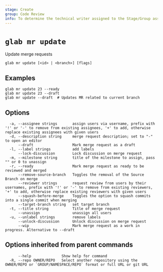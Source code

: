```yaml
---
stage: Create
group: Code Review
info: To determine the technical writer assigned to the Stage/Group associated with this page, see https://about.gitlab.com/handbook/product/ux/technical-writing/#assignments
---
```


<!--
This documentation is auto generated by a script.
Please do not edit this file directly, check cmd/gen-docs/docs.go.
-->

# `glab mr update`

Update merge requests

```plaintext
glab mr update [<id> | <branch>] [flags]
```

## Examples

```plaintext
glab mr update 23 --ready
glab mr update 23 --draft
glab mr update --draft  # Updates MR related to current branch

```

## Options

```plaintext
  -a, --assignee strings       assign users via username, prefix with '!' or '-' to remove from existing assignees, '+' to add, otherwise replace existing assignees with given users
  -d, --description string     merge request description; set to "-" to open an editor
      --draft                  Mark merge request as a draft
  -l, --label strings          add labels
      --lock-discussion        Lock discussion on merge request
  -m, --milestone string       title of the milestone to assign, pass "" or 0 to unassign
  -r, --ready                  Mark merge request as ready to be reviewed and merged
      --remove-source-branch   Toggles the removal of the Source Branch on merge
      --reviewer strings       request review from users by their usernames, prefix with '!' or '-' to remove from existing reviewers, '+' to add, otherwise replace existing reviewers with given users
      --squash-before-merge    Toggles the option to squash commits into a single commit when merging
      --target-branch string   set target branch
  -t, --title string           Title of merge request
      --unassign               unassign all users
  -u, --unlabel strings        remove labels
      --unlock-discussion      Unlock discussion on merge request
      --wip                    Mark merge request as a work in progress. Alternative to --draft
```

## Options inherited from parent commands

```plaintext
      --help              Show help for command
  -R, --repo OWNER/REPO   Select another repository using the OWNER/REPO or `GROUP/NAMESPACE/REPO` format or full URL or git URL
```
